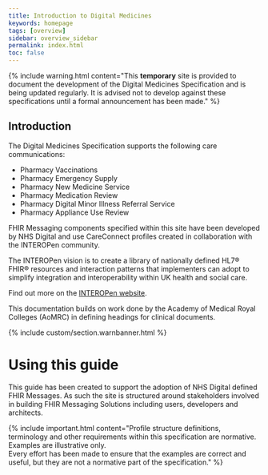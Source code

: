 ```yaml
---
title: Introduction to Digital Medicines
keywords: homepage
tags: [overview]
sidebar: overview_sidebar
permalink: index.html
toc: false
---
```


{% include warning.html content="This **temporary** site is provided to document the development of the Digital Medicines Specification and is being updated regularly. It is advised not to develop against these specifications until a formal announcement has been made." %}

## Introduction ##

The Digital Medicines Specification supports the following care communications:

* Pharmacy Vaccinations
* Pharmacy Emergency Supply
* Pharmacy New Medicine Service
* Pharmacy Medication Review
* Pharmacy Digital Minor Illness Referral Service
* Pharmacy Appliance Use Review

FHIR Messaging components specified within this site have been developed by NHS Digital and use CareConnect profiles created in collaboration with the INTEROPen community. 

The INTEROPen vision is to create a library of nationally defined HL7® FHIR® resources and interaction patterns that implementers can adopt to simplify integration and interoperability within UK health and social care.

Find out more on the [INTEROPen website](http://interopen.org/).

This documentation builds on work done by the Academy of Medical Royal Colleges (AoMRC) in defining headings for clinical documents.
 
{% include custom/section.warnbanner.html %}

# Using this guide #

This guide has been created to support the adoption of NHS Digital defined FHIR Messages. As such the site is structured around stakeholders involved in building FHIR Messaging Solutions including users, developers and architects.

{% include important.html content="Profile structure definitions, terminology and other requirements within this specification are normative.<br/>Examples are illustrative only.<br/>Every effort has been made to ensure that the examples are correct and useful, but they are not a normative part of the specification." %}